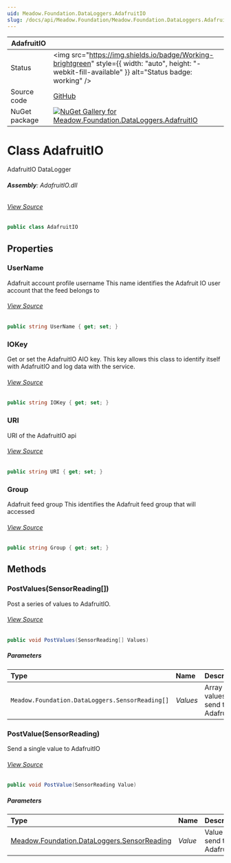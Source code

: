 ```yaml
---
uid: Meadow.Foundation.DataLoggers.AdafruitIO
slug: /docs/api/Meadow.Foundation/Meadow.Foundation.DataLoggers.AdafruitIO
---
```


| AdafruitIO | |
|--------|--------|
| Status | <img src="https://img.shields.io/badge/Working-brightgreen" style={{ width: "auto", height: "-webkit-fill-available" }} alt="Status badge: working" /> |
| Source code | [GitHub](https://github.com/WildernessLabs/Meadow.Foundation/tree/main/Source/Meadow.Foundation.Libraries_and_Frameworks/DataLoggers.AdafruitIO) |
| NuGet package | <a href="https://www.nuget.org/packages/Meadow.Foundation.DataLoggers.AdafruitIO/" target="_blank"><img src="https://img.shields.io/nuget/v/Meadow.Foundation.DataLoggers.AdafruitIO.svg?label=Meadow.Foundation.DataLoggers.AdafruitIO" alt="NuGet Gallery for Meadow.Foundation.DataLoggers.AdafruitIO" /></a> |

# Class AdafruitIO
AdafruitIO DataLogger

###### **Assembly**: AdafruitIO.dll
###### [View Source](https://github.com/WildernessLabs/Meadow.Foundation/blob/main/Source/Meadow.Foundation.Libraries_and_Frameworks/DataLoggers.AdafruitIO/Driver/AdafruitIO.cs#L29)
```csharp title="Declaration"
public class AdafruitIO
```
## Properties
### UserName
Adafruit account profile username
This name identifies the Adafruit IO user account that the feed belongs to
###### [View Source](https://github.com/WildernessLabs/Meadow.Foundation/blob/main/Source/Meadow.Foundation.Libraries_and_Frameworks/DataLoggers.AdafruitIO/Driver/AdafruitIO.cs#L35)
```csharp title="Declaration"
public string UserName { get; set; }
```
### IOKey
Get or set the AdafruitIO AIO key. This key allows this class to identify itself 
with AdafruitIO and log data with the service.
###### [View Source](https://github.com/WildernessLabs/Meadow.Foundation/blob/main/Source/Meadow.Foundation.Libraries_and_Frameworks/DataLoggers.AdafruitIO/Driver/AdafruitIO.cs#L41)
```csharp title="Declaration"
public string IOKey { get; set; }
```
### URI
URI of the AdafruitIO api
###### [View Source](https://github.com/WildernessLabs/Meadow.Foundation/blob/main/Source/Meadow.Foundation.Libraries_and_Frameworks/DataLoggers.AdafruitIO/Driver/AdafruitIO.cs#L46)
```csharp title="Declaration"
public string URI { get; set; }
```
### Group
Adafruit feed group
This identifies the Adafruit feed group that will accessed
###### [View Source](https://github.com/WildernessLabs/Meadow.Foundation/blob/main/Source/Meadow.Foundation.Libraries_and_Frameworks/DataLoggers.AdafruitIO/Driver/AdafruitIO.cs#L52)
```csharp title="Declaration"
public string Group { get; set; }
```
## Methods
### PostValues(SensorReading[])
Post a series of values to AdafruitIO.
###### [View Source](https://github.com/WildernessLabs/Meadow.Foundation/blob/main/Source/Meadow.Foundation.Libraries_and_Frameworks/DataLoggers.AdafruitIO/Driver/AdafruitIO.cs#L72)
```csharp title="Declaration"
public void PostValues(SensorReading[] Values)
```

##### Parameters

| Type | Name | Description |
|:--- |:--- |:--- |
| `Meadow.Foundation.DataLoggers.SensorReading[]` | *Values* | Array of values to send to AdafruitIO. |

### PostValue(SensorReading)
Send a single value to AdafruitIO
###### [View Source](https://github.com/WildernessLabs/Meadow.Foundation/blob/main/Source/Meadow.Foundation.Libraries_and_Frameworks/DataLoggers.AdafruitIO/Driver/AdafruitIO.cs#L84)
```csharp title="Declaration"
public void PostValue(SensorReading Value)
```

##### Parameters

| Type | Name | Description |
|:--- |:--- |:--- |
| [Meadow.Foundation.DataLoggers.SensorReading](../SensorReading) | *Value* | Value to send to AdafruitIO. |

